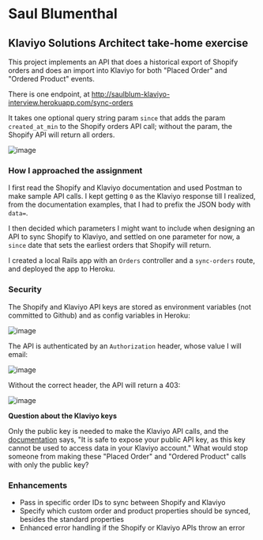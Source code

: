 # Saul Blumenthal
## Klaviyo Solutions Architect take-home exercise

This project implements an API that does a historical export of Shopify orders and does an import into Klaviyo for both "Placed Order" and "Ordered Product" events.

There is one endpoint, at http://saulblum-klaviyo-interview.herokuapp.com/sync-orders

It takes one optional query string param `since` that adds the param `created_at_min` to the Shopify orders API call; without the param, the Shopify API will return all orders.

![image](https://user-images.githubusercontent.com/52899130/126853843-01242cb7-ac16-4fc0-835c-fb6a7f0ae90b.png)

### How I approached the assignment
I first read the Shopify and Klaviyo documentation and used Postman to make sample API calls. I kept getting `0` as the Klaviyo response till I realized, from the documentation examples, that I had to prefix the JSON body with `data=`.

I then decided which parameters I might want to include when designing an API to sync Shopify to Klaviyo, and settled on one parameter for now, a `since` date that sets the earliest orders that Shopify will return.

I created a local Rails app with an `Orders` controller and a `sync-orders` route, and deployed the app to Heroku.

### Security
The Shopify and Klaviyo API keys are stored as environment variables (not committed to Github) and as config variables in Heroku:

![image](https://user-images.githubusercontent.com/52899130/126854004-c83d1da9-d259-424b-8099-aaf35491194c.png)

The API is authenticated by an `Authorization` header, whose value I will email:

![image](https://user-images.githubusercontent.com/52899130/126854101-c748f170-217e-4546-bd70-fe5b8f1bfacb.png)

Without the correct header, the API will return a 403:

![image](https://user-images.githubusercontent.com/52899130/126854242-69fc1f1a-8a7a-4dd5-90b9-ef569508aa17.png)

**Question about the Klaviyo keys**

Only the public key is needed to make the Klaviyo API calls, and the [documentation](https://help.klaviyo.com/hc/en-us/articles/115005062267-How-to-Manage-Your-Account-s-API-Keys) says, "It is safe to expose your public API key, as this key cannot be used to access data in your Klaviyo account." What would stop someone from making these "Placed Order" and "Ordered Product" calls with only the public key?

### Enhancements
* Pass in specific order IDs to sync between Shopify and Klaviyo
* Specify which custom order and product properties should be synced, besides the standard properties
* Enhanced error handling if the Shopify or Klaviyo APIs throw an error
